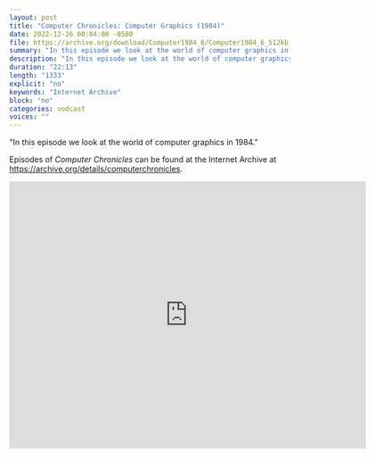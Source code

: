 ```yaml
---
layout: post
title: "Computer Chronicles: Computer Graphics (1984)"
date: 2022-12-26 00:04:00 -0500
file: https://archive.org/download/Computer1984_6/Computer1984_6_512kb.mp4
summary: "In this episode we look at the world of computer graphics in 1984."
description: "In this episode we look at the world of computer graphics in 1984." 
duration: "22:13"
length: "1333"
explicit: "no" 
keywords: "Internet Archive"
block: "no" 
categories: vodcast
voices: ""
---
```


"In this episode we look at the world of computer graphics in 1984."

Episodes of *Computer Chronicles* can be found at the Internet Archive at <https://archive.org/details/computerchronicles>.

<iframe src="https://archive.org/embed/Computer1984_6" width="640" height="480" frameborder="0" webkitallowfullscreen="true" mozallowfullscreen="true" allowfullscreen></iframe>
